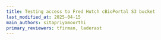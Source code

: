 ```yaml
---
title: Testing access to Fred Hutch cBioPortal S3 bucket
last_modified_at: 2025-04-15
main_authors: sitapriyamoorthi
primary_reviewers: tfirman, laderast  
---
```

